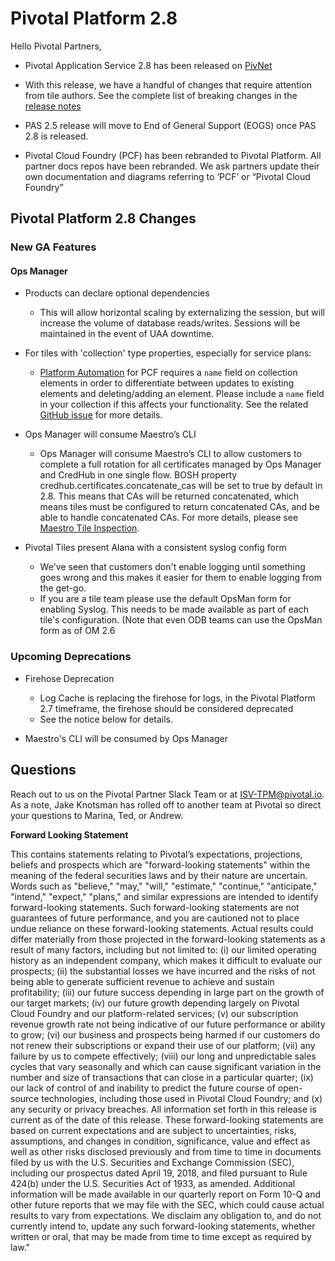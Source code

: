 # Pivotal Platform 2.8

Hello Pivotal Partners,

* Pivotal Application Service 2.8 has been released on [PivNet](https://network.pivotal.io/products/elastic-runtime#/releases/467372)

* With this release, we have a handful of changes that require attention from tile authors.  See the complete list of breaking changes in the [release notes](https://docs.pivotal.io/platform/2-8/pcf-release-notes/breaking-changes.html)

* PAS 2.5 release will move to End of General Support (EOGS) once PAS 2.8 is released.

* Pivotal Cloud Foundry (PCF) has been rebranded to Pivotal Platform. All partner docs repos have been rebranded. We ask partners update their own documentation and diagrams referring to ‘PCF’ or “Pivotal Cloud Foundry”

## Pivotal Platform 2.8 Changes

### New GA Features

#### Ops Manager

* Products can declare optional dependencies
    * This will allow horizontal scaling by externalizing the session, but will increase the volume of database reads/writes. Sessions will be maintained in the event of UAA downtime.
  
* For tiles with 'collection' type properties, especially for service plans:
    * [Platform Automation](https://network.pivotal.io/products/platform-automation/) for PCF requires a `name` field on collection elements in order to differentiate between updates to existing elements and deleting/adding an element. Please include a `name` field in your collection if this affects your functionality. See the related [GitHub issue](https://github.com/pivotal-cf/om/issues/207) for more details.
  
* Ops Manager will consume Maestro’s CLI
    * Ops Manager will consume Maestro’s CLI to allow customers to complete a full rotation for all certificates managed by Ops Manager and CredHub in one single flow. BOSH property credhub.certificates.concatenate_cas will be set to true by default in 2.8.  This means that CAs will be returned concatenated, which means tiles must be configured to return concatenated CAs, and be able to handle concatenated CAs. For more details, please see [Maestro Tile Inspection](https://docs.google.com/document/d/1JBjkvKYbI4aOobX9lf-sqrnxhKYpJ8JLlsdOeYF-uPg/edit).
  
* Pivotal Tiles present Alana with a consistent syslog config form
    * We've seen that customers don't enable logging until something goes wrong and this makes it easier for them to enable logging from the get-go.
    * If you are a tile team please use the default OpsMan form for enabling Syslog. This needs to be made available as part of each tile's configuration. (Note that even ODB teams can use the OpsMan form as of OM 2.6

### Upcoming Deprecations

* Firehose Deprecation
    * Log Cache is replacing the firehose for logs, in the Pivotal Platform 2.7 timeframe, the firehose should be considered deprecated
    * See the notice below for details.
  
* Maestro's CLI will be consumed by Ops Manager

## Questions

Reach out to us on the Pivotal Partner Slack Team or at [ISV-TPM@pivotal.io](mailto:ISV-TPM@pivotal.io).  As a note, Jake Knotsman has rolled off to another team at Pivotal so direct your questions to Marina, Ted, or Andrew.

**Forward Looking Statement**

<span class="fwd-looking-stmt">
This contains statements relating to Pivotal’s expectations, projections, beliefs and prospects which are "forward-looking statements" within the meaning of the federal securities laws and by their nature are uncertain. Words such as "believe," "may," "will," "estimate," "continue," "anticipate," "intend," "expect," "plans," and similar expressions are intended to identify forward-looking statements. Such forward-looking statements are not guarantees of future performance, and you are cautioned not to place undue reliance on these forward-looking statements. Actual results could differ materially from those projected in the forward-looking statements as a result of many factors, including but not limited to: (i) our limited operating history as an independent company, which makes it difficult to evaluate our prospects; (ii) the substantial losses we have incurred and the risks of not being able to generate sufficient revenue to achieve and sustain profitability; (iii) our future success depending in large part on the growth of our target markets; (iv) our future growth depending largely on Pivotal Cloud Foundry and our platform-related services; (v) our subscription revenue growth rate not being indicative of our future performance or ability to grow; (vi) our business and prospects being harmed if our customers do not renew their subscriptions or expand their use of our platform; (vii) any failure by us to compete effectively; (viii) our long and unpredictable sales cycles that vary seasonally and which can cause significant variation in the number and size of transactions that can close in a particular quarter; (ix) our lack of control of and inability to predict the future course of open-source technologies, including those used in Pivotal Cloud Foundry; and (x) any security or privacy breaches. All information set forth in this release is current as of the date of this release. These forward-looking statements are based on current expectations and are subject to uncertainties, risks, assumptions, and changes in condition, significance, value and effect as well as other risks disclosed previously and from time to time in documents filed by us with the U.S. Securities and Exchange Commission (SEC), including our prospectus dated April 19, 2018, and filed pursuant to Rule 424(b) under the U.S. Securities Act of 1933, as amended. Additional information will be made available in our quarterly report on Form 10-Q and other future reports that we may file with the SEC, which could cause actual results to vary from expectations. We disclaim any obligation to, and do not currently intend to, update any such forward-looking statements, whether written or oral, that may be made from time to time except as required by law."
</span>

<!-- Docs to Markdown version 1.0β17 -->
